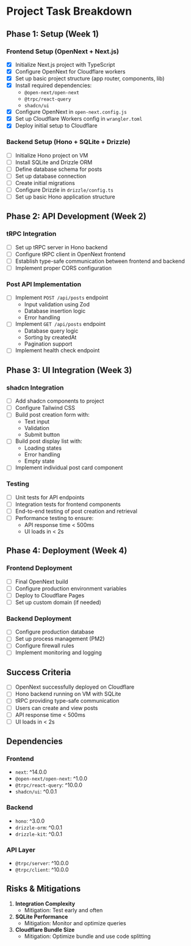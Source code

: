 # Project Task Breakdown

## Phase 1: Setup (Week 1)

### Frontend Setup (OpenNext + Next.js)
- [x] Initialize Next.js project with TypeScript
- [x] Configure OpenNext for Cloudflare workers
- [x] Set up basic project structure (app router, components, lib)
- [x] Install required dependencies:
  - `@open-next/open-next`
  - `@trpc/react-query`
  - `shadcn/ui`
- [x] Configure OpenNext in `open-next.config.js`
- [x] Set up Cloudflare Workers config in `wrangler.toml`
- [x] Deploy initial setup to Cloudflare

### Backend Setup (Hono + SQLite + Drizzle)
- [ ] Initialize Hono project on VM
- [ ] Install SQLite and Drizzle ORM
- [ ] Define database schema for posts
- [ ] Set up database connection
- [ ] Create initial migrations
- [ ] Configure Drizzle in `drizzle/config.ts`
- [ ] Set up basic Hono application structure

## Phase 2: API Development (Week 2)

### tRPC Integration
- [ ] Set up tRPC server in Hono backend
- [ ] Configure tRPC client in OpenNext frontend
- [ ] Establish type-safe communication between frontend and backend
- [ ] Implement proper CORS configuration

### Post API Implementation
- [ ] Implement `POST /api/posts` endpoint
  - Input validation using Zod
  - Database insertion logic
  - Error handling
- [ ] Implement `GET /api/posts` endpoint
  - Database query logic
  - Sorting by createdAt
  - Pagination support
- [ ] Implement health check endpoint

## Phase 3: UI Integration (Week 3)

### shadcn Integration
- [ ] Add shadcn components to project
- [ ] Configure Tailwind CSS
- [ ] Build post creation form with:
  - Text input
  - Validation
  - Submit button
- [ ] Build post display list with:
  - Loading states
  - Error handling
  - Empty state
- [ ] Implement individual post card component

### Testing
- [ ] Unit tests for API endpoints
- [ ] Integration tests for frontend components
- [ ] End-to-end testing of post creation and retrieval
- [ ] Performance testing to ensure:
  - API response time < 500ms
  - UI loads in < 2s

## Phase 4: Deployment (Week 4)

### Frontend Deployment
- [ ] Final OpenNext build
- [ ] Configure production environment variables
- [ ] Deploy to Cloudflare Pages
- [ ] Set up custom domain (if needed)

### Backend Deployment
- [ ] Configure production database
- [ ] Set up process management (PM2)
- [ ] Configure firewall rules
- [ ] Implement monitoring and logging

## Success Criteria
- [ ] OpenNext successfully deployed on Cloudflare
- [ ] Hono backend running on VM with SQLite
- [ ] tRPC providing type-safe communication
- [ ] Users can create and view posts
- [ ] API response time < 500ms
- [ ] UI loads in < 2s

## Dependencies

### Frontend
- `next`: ^14.0.0
- `@open-next/open-next`: ^1.0.0
- `@trpc/react-query`: ^10.0.0
- `shadcn/ui`: ^0.0.1

### Backend
- `hono`: ^3.0.0
- `drizzle-orm`: ^0.0.1
- `drizzle-kit`: ^0.0.1

### API Layer
- `@trpc/server`: ^10.0.0
- `@trpc/client`: ^10.0.0

## Risks & Mitigations
1. **Integration Complexity**
   - Mitigation: Test early and often
2. **SQLite Performance**
   - Mitigation: Monitor and optimize queries
3. **Cloudflare Bundle Size**
   - Mitigation: Optimize bundle and use code splitting
